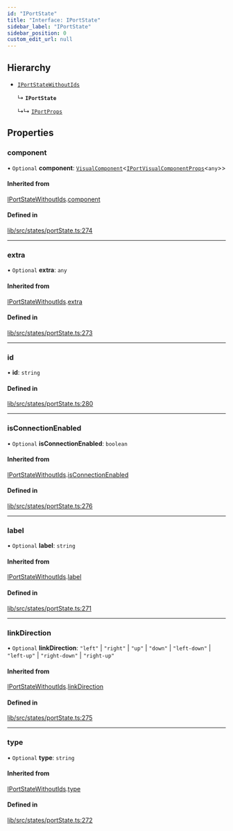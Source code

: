 ```yaml
---
id: "IPortState"
title: "Interface: IPortState"
sidebar_label: "IPortState"
sidebar_position: 0
custom_edit_url: null
---
```


## Hierarchy

- [`IPortStateWithoutIds`](IPortStateWithoutIds)

  ↳ **`IPortState`**

  ↳↳ [`IPortProps`](IPortProps)

## Properties

### component

• `Optional` **component**: [`VisualComponent`](../#visualcomponent)<[`IPortVisualComponentProps`](IPortVisualComponentProps)<`any`\>\>

#### Inherited from

[IPortStateWithoutIds](IPortStateWithoutIds).[component](IPortStateWithoutIds#component)

#### Defined in

[lib/src/states/portState.ts:274](https://github.com/tokarchyn/react-easy-diagram/blob/370fa2c/lib/src/states/portState.ts#L274)

___

### extra

• `Optional` **extra**: `any`

#### Inherited from

[IPortStateWithoutIds](IPortStateWithoutIds).[extra](IPortStateWithoutIds#extra)

#### Defined in

[lib/src/states/portState.ts:273](https://github.com/tokarchyn/react-easy-diagram/blob/370fa2c/lib/src/states/portState.ts#L273)

___

### id

• **id**: `string`

#### Defined in

[lib/src/states/portState.ts:280](https://github.com/tokarchyn/react-easy-diagram/blob/370fa2c/lib/src/states/portState.ts#L280)

___

### isConnectionEnabled

• `Optional` **isConnectionEnabled**: `boolean`

#### Inherited from

[IPortStateWithoutIds](IPortStateWithoutIds).[isConnectionEnabled](IPortStateWithoutIds#isconnectionenabled)

#### Defined in

[lib/src/states/portState.ts:276](https://github.com/tokarchyn/react-easy-diagram/blob/370fa2c/lib/src/states/portState.ts#L276)

___

### label

• `Optional` **label**: `string`

#### Inherited from

[IPortStateWithoutIds](IPortStateWithoutIds).[label](IPortStateWithoutIds#label)

#### Defined in

[lib/src/states/portState.ts:271](https://github.com/tokarchyn/react-easy-diagram/blob/370fa2c/lib/src/states/portState.ts#L271)

___

### linkDirection

• `Optional` **linkDirection**: ``"left"`` \| ``"right"`` \| ``"up"`` \| ``"down"`` \| ``"left-down"`` \| ``"left-up"`` \| ``"right-down"`` \| ``"right-up"``

#### Inherited from

[IPortStateWithoutIds](IPortStateWithoutIds).[linkDirection](IPortStateWithoutIds#linkdirection)

#### Defined in

[lib/src/states/portState.ts:275](https://github.com/tokarchyn/react-easy-diagram/blob/370fa2c/lib/src/states/portState.ts#L275)

___

### type

• `Optional` **type**: `string`

#### Inherited from

[IPortStateWithoutIds](IPortStateWithoutIds).[type](IPortStateWithoutIds#type)

#### Defined in

[lib/src/states/portState.ts:272](https://github.com/tokarchyn/react-easy-diagram/blob/370fa2c/lib/src/states/portState.ts#L272)
